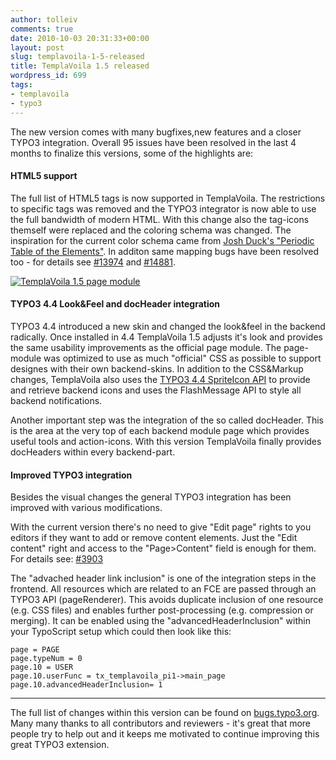 ```yaml
---
author: tolleiv
comments: true
date: 2010-10-03 20:31:33+00:00
layout: post
slug: templavoila-1-5-released
title: TemplaVoila 1.5 released
wordpress_id: 699
tags:
- templavoila
- typo3
---
```


The new version comes with many bugfixes,new features and a closer TYPO3 integration. Overall 95 issues have been resolved in the last 4 months to finalize this versions, some of the highlights are:



#### HTML5 support


The full list of HTML5 tags is now supported in TemplaVoila. The restrictions to specific tags was removed and the TYPO3 integrator is now able to use the full bandwidth of modern HTML. With this change also the tag-icons themself were replaced and the coloring schema was changed. The inspiration for the current color schema came from [Josh Duck's "Periodic Table of the Elements"](http://joshduck.com/periodic-table.html). In additon same mapping bugs have been resolved too - for details see [#13974](http://bugs.typo3.org/view.php?id=13974) and [#14881](http://bugs.typo3.org/view.php?id=14881).

[![TemplaVoila 1.5 page module](http://blog.tolleiv.de/wp-content/uploads/2010/09/tv15-page-module-300x190.png)](http://blog.tolleiv.de/wp-content/uploads/2010/09/tv15-page-module.png)



#### TYPO3 4.4 Look&Feel and docHeader integration


TYPO3 4.4 introduced a new skin and changed the look&feel in the backend radically. Once installed in 4.4 TemplaVoila 1.5 adjusts it's look and provides the same usability improvements as the official page module. The page-module was optimized to use as much "official" CSS as possible to support designes with their own backend-skins. In addition to the CSS&Markup changes, TemplaVoila also uses the [TYPO3 4.4 SpriteIcon API](http://blog.tolleiv.de/2010/07/typo3-4-4-sprites-in-your-extension/) to provide and retrieve backend icons and uses the FlashMessage API to style all backend notifications.

Another important step was the integration of the so called docHeader. This is the area at the very top of each backend module page which provides useful tools and action-icons. With this version TemplaVoila finally provides docHeaders within every backend-part.



#### Improved TYPO3 integration


Besides the visual changes the general TYPO3 integration has been improved with various modifications.

With the current version there's no need to give "Edit page" rights to you editors if they want to add or remove content elements. Just the "Edit content" right and access to the "Page>Content" field is enough for them. For details see: [#3903](http://bugs.typo3.org/view.php?id=3903)

The "advached header link inclusion" is one of the integration steps in the frontend. All resources which are related to an FCE are passed through an TYPO3 API (pageRenderer). This avoids duplicate inclusion of one resource (e.g. CSS files) and enables further post-processing (e.g. compression or merging). It can be enabled using the "advancedHeaderInclusion" within your TypoScript setup which could then look like this:


    page = PAGE
    page.typeNum = 0
    page.10 = USER
    page.10.userFunc = tx_templavoila_pi1->main_page
    page.10.advancedHeaderInclusion= 1




---
The full list of changes within this version can be found on [bugs.typo3.org](http://bugs.typo3.org/search.php?project_id=2&sticky_issues=on&target_version=1.5.0&sortby=last_updated&dir=DESC&hide_status_id=90).
Many many thanks to all contributors and reviewers - it's great that more people try to help out and it keeps me motivated to continue improving this great TYPO3 extension.

